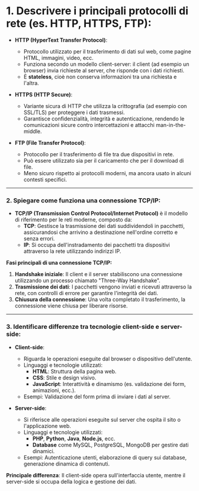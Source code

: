 # **1. Descrivere i principali protocolli di rete (es. HTTP, HTTPS, FTP):**

- **HTTP (HyperText Transfer Protocol)**:
  - Protocollo utilizzato per il trasferimento di dati sul web, come pagine HTML, immagini, video, ecc.
  - Funziona secondo un modello client-server: il client (ad esempio un browser) invia richieste al server, che risponde con i dati richiesti.
  - È **stateless**, cioè non conserva informazioni tra una richiesta e l'altra.

- **HTTPS (HTTP Secure)**:
  - Variante sicura di HTTP che utilizza la crittografia (ad esempio con SSL/TLS) per proteggere i dati trasmessi.
  - Garantisce confidenzialità, integrità e autenticazione, rendendo le comunicazioni sicure contro intercettazioni e attacchi man-in-the-middle.

- **FTP (File Transfer Protocol)**:
  - Protocollo per il trasferimento di file tra due dispositivi in rete.
  - Può essere utilizzato sia per il caricamento che per il download di file.
  - Meno sicuro rispetto ai protocolli moderni, ma ancora usato in alcuni contesti specifici.

---

### **2. Spiegare come funziona una connessione TCP/IP:**

- **TCP/IP (Transmission Control Protocol/Internet Protocol)** è il modello di riferimento per le reti moderne, composto da:
  - **TCP**: Gestisce la trasmissione dei dati suddividendoli in pacchetti, assicurandosi che arrivino a destinazione nell'ordine corretto e senza errori.
  - **IP**: Si occupa dell'instradamento dei pacchetti tra dispositivi attraverso la rete utilizzando indirizzi IP.

**Fasi principali di una connessione TCP/IP:**
1. **Handshake iniziale**: Il client e il server stabiliscono una connessione utilizzando un processo chiamato "Three-Way Handshake".
2. **Trasmissione dei dati**: I pacchetti vengono inviati e ricevuti attraverso la rete, con controlli di errore per garantire l'integrità dei dati.
3. **Chiusura della connessione**: Una volta completato il trasferimento, la connessione viene chiusa per liberare risorse.

---

### **3. Identificare differenze tra tecnologie client-side e server-side:**

- **Client-side**:
  - Riguarda le operazioni eseguite dal browser o dispositivo dell'utente.
  - Linguaggi e tecnologie utilizzati:
    - **HTML**: Struttura della pagina web.
    - **CSS**: Stile e design visivo.
    - **JavaScript**: Interattività e dinamismo (es. validazione dei form, animazioni, ecc.).
  - Esempi: Validazione del form prima di inviare i dati al server.

- **Server-side**:
  - Si riferisce alle operazioni eseguite sul server che ospita il sito o l'applicazione web.
  - Linguaggi e tecnologie utilizzati:
    - **PHP**, **Python**, **Java**, **Node.js**, ecc.
    - **Database** come MySQL, PostgreSQL, MongoDB per gestire dati dinamici.
  - Esempi: Autenticazione utenti, elaborazione di query sui database, generazione dinamica di contenuti.

**Principale differenza**: Il client-side opera sull'interfaccia utente, mentre il server-side si occupa della logica e gestione dei dati.

